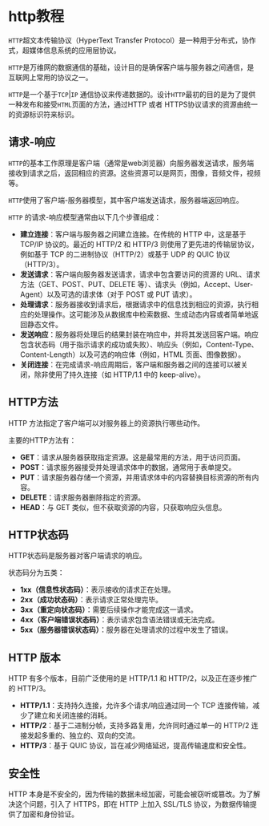# http教程

`HTTP`超文本传输协议（HyperText Transfer Protocol）是一种用于分布式，协作式，超媒体信息系统的应用层协议。

`HTTP`是万维网的数据通信的基础，设计目的是确保客户端与服务器之间通信，是互联网上常用的协议之一。

`HTTP`是一个基于`TCP`|`IP` 通信协议来传递数据的。设计`HTTP`最初的目的是为了提供一种发布和接受`HTML`页面的方法，通过HTTP 或者 HTTPS协议请求的资源由统一的资源标识符来标识。



## 请求-响应

`HTTP`的基本工作原理是客户端（通常是web浏览器）向服务器发送请求，服务端接收到请求之后，返回相应的资源。这些资源可以是网页，图像，音频文件，视频等。

`HTTP`使用了客户端-服务器模型，其中客户端发送请求，服务器端返回响应。

`HTTP` 的请求-响应模型通常由以下几个步骤组成：

- **建立连接**：客户端与服务器之间建立连接。在传统的 HTTP 中，这是基于 TCP/IP 协议的。最近的 HTTP/2 和 HTTP/3 则使用了更先进的传输层协议，例如基于 TCP 的二进制协议（HTTP/2）或基于 UDP 的 QUIC 协议（HTTP/3）。
- **发送请求**：客户端向服务器发送请求，请求中包含要访问的资源的 URL、请求方法（GET、POST、PUT、DELETE 等）、请求头（例如，Accept、User-Agent）以及可选的请求体（对于 POST 或 PUT 请求）。
- **处理请求**：服务器接收到请求后，根据请求中的信息找到相应的资源，执行相应的处理操作。这可能涉及从数据库中检索数据、生成动态内容或者简单地返回静态文件。
- **发送响应**：服务器将处理后的结果封装在响应中，并将其发送回客户端。响应包含状态码（用于指示请求的成功或失败）、响应头（例如，Content-Type、Content-Length）以及可选的响应体（例如，HTML 页面、图像数据）。
- **关闭连接**：在完成请求-响应周期后，客户端和服务器之间的连接可以被关闭，除非使用了持久连接（如 HTTP/1.1 中的 keep-alive）。



## HTTP方法

HTTP 方法指定了客户端可以对服务器上的资源执行哪些动作。

主要的HTTP方法有：

- **GET**：请求从服务器获取指定资源。这是最常用的方法，用于访问页面。
- **POST**：请求服务器接受并处理请求体中的数据，通常用于表单提交。
- **PUT**：请求服务器存储一个资源，并用请求体中的内容替换目标资源的所有内容。
- **DELETE**：请求服务器删除指定的资源。
- **HEAD**：与 GET 类似，但不获取资源的内容，只获取响应头信息。



## HTTP状态码

HTTP状态码是服务器对客户端请求的响应。

状态码分为五类：

- **1xx（信息性状态码）**：表示接收的请求正在处理。
- **2xx（成功状态码）**：表示请求正常处理完毕。
- **3xx（重定向状态码）**：需要后续操作才能完成这一请求。
- **4xx（客户端错误状态码）**：表示请求包含语法错误或无法完成。
- **5xx（服务器错误状态码）**：服务器在处理请求的过程中发生了错误。



## HTTP 版本

HTTP 有多个版本，目前广泛使用的是 HTTP/1.1 和 HTTP/2，以及正在逐步推广的 HTTP/3。

- **HTTP/1.1**：支持持久连接，允许多个请求/响应通过同一个 TCP 连接传输，减少了建立和关闭连接的消耗。
- **HTTP/2**：基于二进制分帧，支持多路复用，允许同时通过单一的 HTTP/2 连接发起多重的、独立的、双向的交流。
- **HTTP/3**：基于 QUIC 协议，旨在减少网络延迟，提高传输速度和安全性。



## 安全性

HTTP 本身是不安全的，因为传输的数据未经加密，可能会被窃听或篡改。为了解决这个问题，引入了 HTTPS，即在 HTTP 上加入 SSL/TLS 协议，为数据传输提供了加密和身份验证。